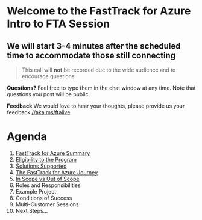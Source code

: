 # Welcome to the FastTrack for Azure Intro to FTA Session
## We will start 3-4 minutes after the scheduled time to accommodate those still connecting

> This call will **not** be recorded due to the wide audience and to encourage questions.

**Questions?** Feel free to type them in the chat window at any time. Note that questions you post will be public. 

**Feedback** We would love to hear your thoughts, please provide us your feedback [//aka.ms/ftalive](https://aka.ms/ftalive).

# Agenda

1. [FastTrack for Azure Summary](https://azure.microsoft.com/en-us/programs/azure-fasttrack/#overview)
2. [Eligibility to the Program](https://azure.microsoft.com/en-us/programs/azure-fasttrack/#eligible-customers)
3. [Solutions Supported](https://azure.microsoft.com/en-us/programs/azure-fasttrack/#supported-solutions)
4. [The FastTrack for Azure Journey](https://azure.microsoft.com/en-us/programs/azure-fasttrack/#faqs)
5. [In Scope vs Out of Scope](https://azure.microsoft.com/en-us/programs/azure-fasttrack/#faqs)
6. Roles and Responsibilities
7. Example Project
8. Conditions of Success
9. Multi-Customer Sessions
10. Next Steps…
